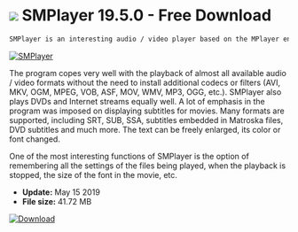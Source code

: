 # ![](https://cdn.softexe.net/static/icon/3/smplayer-9201.png) SMPlayer 19.5.0 - Free Download

```sh
SMPlayer is an interesting audio / video player based on the MPlayer engine.
```
[![SMPlayer](https://gallery.dpcdn.pl/imgc/Tools/230/g_-_420x350_1.5_-_x96a4b9ea-b0c7-4539-a07f-5786a32135b6.png)](https://softexe.net/win/multimedia/audio-video-players/smplayer:abRp.html)

The program copes very well with the playback of almost all available audio / video formats without the need to install additional codecs or filters (AVI, MKV, OGM, MPEG, VOB, ASF, MOV, WMV, MP3, OGG, etc.). SMPlayer also plays DVDs and Internet streams equally well. A lot of emphasis in the program was imposed on displaying subtitles for movies. Many formats are supported, including SRT, SUB, SSA, subtitles embedded in Matroska files, DVD subtitles and much more. The text can be freely enlarged, its color or font changed.
 
 One of the most interesting functions of SMPlayer is the option of remembering all the settings of the files being played, when the playback is stopped, the size of the font in the movie, etc.


- **Update:** May 15 2019
- **File size:** 41.72 MB

[![Download](https://cdn.softexe.net/static/img/download.png)](https://softexe.net/win/multimedia/audio-video-players/smplayer:abRp.html)

